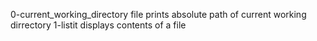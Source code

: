 0-current_working_directory file prints absolute path of current working dirrectory
1-listit displays contents of a file
